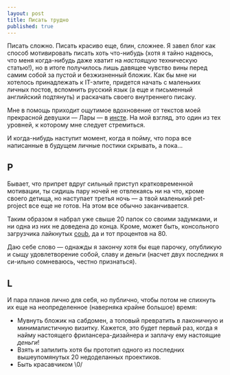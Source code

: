 ```yaml
---
layout: post
title: Писать трудно
published: true
---
```


Писать сложно. Писать красиво еще, блин, сложнее. Я завел блог как способ мотивировать писать хоть что-нибудь (хотя я тайно надеюсь, что меня когда-нибудь даже хватит на *настоящую* техническую статью!), но в итоге получилось лишь давящее чувство вины перед самим собой за пустой и безжизненный бложик. Как бы мне ни хотелось принадлежать к IT-элите, придется начать с маленьких личных постов, вспомнить русский язык (а еще и письменный английский подтянуть) и раскачать своего внутреннего писаку.

Мне в помощь приходит ощутимое вдохновение от текстов моей прекрасной девушки — Лары — в [инсте](https://www.instagram.com/larisazz/). На мой взгляд, это один из тех уровней, к которому мне следует стремиться.

И когда-нибудь наступит момент, когда я пойму, что пора все написанные в будущем личные постики скрывать, а пока...

<!-- more -->

## P
Бывает, что припрет вдруг сильный приступ кратковременной мотивации, ты сидишь пару ночей не отвлекаясь ни на что, кроме своего детища, но наступает третья ночь — а твой маленький pet-project все еще не готов. На этом все обычно заканчивается.

Таким образом я набрал уже свыше 20 папок со своими задумками, и ни одна из них не доведена до конца. Кроме, может быть, консольного загрузчика лайкнутых [coub](http://coub.com), да и тот процентов на 80.

Даю себе слово — однажды я закончу хотя бы еще парочку, опубликую и сыщу удовлетворение собой, славу и деньги (насчет двух последних я си-ильно сомневаюсь, честно признаться).


## L
И пара планов лично для себя, но публично, чтобы потом не спихнуть их еще на неопределенное (наверняка крайне большое) время:

- Мувнуть бложик на сабдомен, а топовый превратить в лаконичную и минималистичную визитку. Кажется, это будет первый раз, когда я найму настоящего фрилансера-дизайнера и заплачу ему настоящие *деньги*!
- Взять и запилить хотя бы прототип одного из последних вышеупомянутых 20 недоделанных проектиков.
- Быть красавчиком \0/
